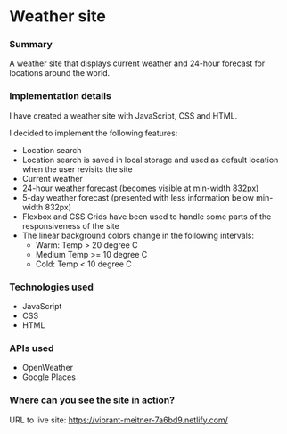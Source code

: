 # Weather site

### Summary

A weather site that displays current weather and 24-hour forecast for locations around the world.

### Implementation details

I have created a weather site with JavaScript, CSS and HTML.

I decided to implement the following features:

- Location search
- Location search is saved in local storage and used as default location when the user revisits the site
- Current weather
- 24-hour weather forecast (becomes visible at min-width 832px)
- 5-day weather forecast (presented with less information below min-width 832px)
- Flexbox and CSS Grids have been used to handle some parts of the responsiveness of the site
- The linear background colors change in the following intervals:
  - Warm: Temp > 20 degree C
  - Medium Temp >= 10 degree C
  - Cold: Temp < 10 degree C

### Technologies used

- JavaScript
- CSS
- HTML

### APIs used

- OpenWeather
- Google Places

### Where can you see the site in action?

URL to live site: https://vibrant-meitner-7a6bd9.netlify.com/
